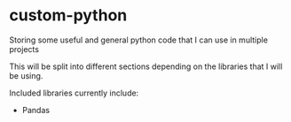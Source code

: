 # custom-python
Storing some useful and general python code that I can use in multiple projects

This will be split into different sections depending on the libraries that I will be using. 

Included libraries currently include:
* Pandas
